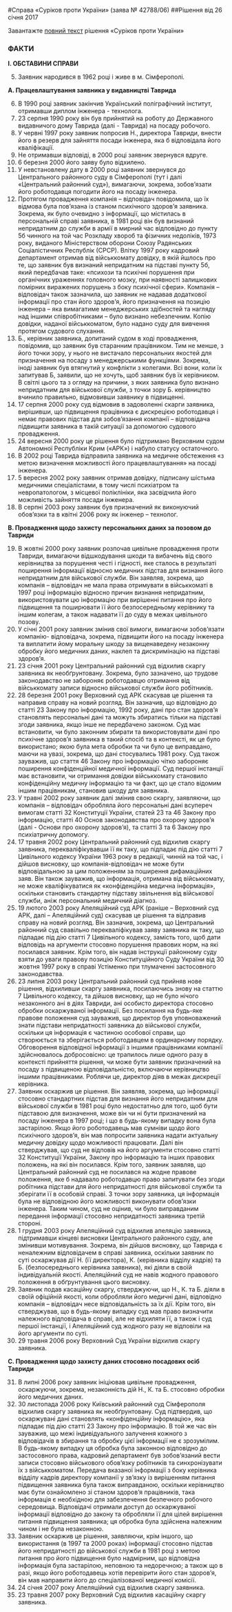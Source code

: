 #Справа «Суріков проти України» (заява № 42788/06)
##Рішення від 26 січня 2017

<div class="eoz-wrap">
	<div class="eoz-text">
		<p style="margin-bottom: 0;">Завантажте <a href="./CASE-OF-SURIKOV-v.-UKRAINE.pdf" target="_blank">повний текст</a> рішення «Суріков проти України»</p>
	</div>
</div>


<h3>ФАКТИ</h3>
<p><b>I. ОБСТАВИНИ СПРАВИ</b></p>
<ol start="5">
<li>Заявник народився в 1962 році і живе в м. Сімферополі.</li>
</ol>
<p><strong>A. Працевлаштування заявника у видавництві Таврида </strong></p>
<ol start="6">
<li>В 1990 році заявник закінчив Український поліграфічний інститут, отримавши диплом інженера - технолога.</li>
<li>23 серпня 1990 року він був прийнятий на роботу до Державного видавничого дому Таврида (далі - Таврида) на посаду робочого.</li>
<li>У червні 1997 року заявник попросив Н., директора Тавриди, внести його в резерв для зайняття посади інженера, яка б відповідала його кваліфікації.</li>
<li>Не отримавши відповіді, в 2000 році заявник звернувся вдруге.</li>
<li>6 березня 2000 його заяву було відхилено.</li>
<li>У невстановлену дату в 2000 році заявник звернувся до Центрального районного суду в Сімферополі (тут і далі &laquo;Центральний районний суд&raquo;), вимагаючи, зокрема, зобов&rsquo;язати його роботодавця погодити його на посаду інженера.</li>
<li>Протягом провадження компанія &ndash; відповідач повідомила, що їх відмова була пов&rsquo;язана із станом психічного здоров&rsquo;я заявника. Зокрема, як було очевидно з інформації, що містилась в персональній справі заявника, в 1981 році він був визнаний непридатним до служби в армії в мирний час відповідно до пункту 5б чинного на той час Розкладу хвороб та фізичних недоліків, 1973 року, виданого Міністерством оборони Союзу Радянських Соціалістичних Республік (СРСР). Влітку 1997 року кадровий департамент отримав від військкомату довідку, в якій йшлось про те, що заявник був визнаний непридатним на підставі пункту 5б, який передбачав таке: &laquo;психози та психічні порушення при органічних ураженнях головного мозку, при наявності залишкових помірних виражених порушень з боку психічної сфери&raquo;. Компанія &ndash; відповідач також зазначила, що заявник не надавав додаткової інформації про стан його здоров&rsquo;я, його призначення на позицію інженера &ndash; яка вимагатиме менеджерських здібностей та нагляду над іншими співробітниками &ndash; було визнано небезпечним. Копію довідки, наданої військкоматом, було надано суду для вивчення протягом судового слухання.</li>
<li>Б., керівник заявника, допитаний судом в ході провадження, повідомив, що заявник був старанним працівником. Тим не менше, з його точки зору, у нього не вистачало персональних якостей для призначення на посаду з менеджерськими функціями. Зокрема, іноді заявник був втягнутий у конфлікти з колегами. Всі вони, коли їх запитував Б, заявили, що не хочуть, щоб заявник був їх керівником. В світлі цього та з огляду на причини, з яких заявника було визнано непридатним для військової служби, з точки зору Б. керівництво вчинило правильно, відмовивши заявнику в підвищенні.</li>
<li>17 серпня 2000 року суд відмовив в задоволенні скарги заявника, вирішивши, що підвищення працівника є дискрецією роботодавця і немає правових підстав для зобов&rsquo;язання компанії &ndash; відповідача підвищити заявника в такій ситуації за допомогою судового провадження.</li>
<li>24 вересня 2000 року це рішення було підтримано Верховним судом Автономної Республіки Крим (&laquo;АРК&raquo;) і набуло статусу остаточного.</li>
<li>В 2002 році Таврида відправила заявника на медичне обстеження &laquo;з метою визначення можливості його працевлаштування&raquo; на посаді інженера.</li>
<li>5 вересня 2002 року заявник отримав довідку, підписану шістьма медичними спеціалістами, в тому числі психіатром та невропатологом, з місцевої поліклініки, яка засвідчила його можливість зайняття посади інженера.</li>
<li>В серпні 2003 року заявник був призначений як виконуючий обов&rsquo;язки та в квітні 2006 року як інженер &ndash; технолог.</li>
</ol>
<p><strong>B. Провадження щодо захисту персональних даних за позовом до Тавриди </strong></p>
<ol start="19">
<li>В жовтні 2000 року заявник розпочав цивільне провадження проти Тавриди, вимагаючи відшкодування шкоди та вибачень від свого керівництва за порушення честі і гідності, яке сталось в результаті поширення інформації відносно медичних підстав для визнання його непридатним для військової служби. Він заявляв, зокрема, що компанія &ndash; відповідач не мала права отримувати в військкоматі в 1997 році інформацію відносно причин визнання непридатним, використовувати цю інформацію при вирішенні питання про його підвищення та поширювати її його безпосередньому керівнику та іншим колегам, а також надавати її до суду в межах цивільного позову.</li>
<li>У січні 2001 року заявник змінив свої вимоги, вимагаючи зобов&rsquo;язати компанію- відповідача, зокрема, підвищити його на посаду інженера та виплатити йому моральну шкоду за вищенаведену незаконну обробку його медичних даних, наклеп та дискримінацію на підставі здоров&rsquo;я.</li>
<li>23 січня 2001 року Центральний районний суд відхилив скаргу заявника як необґрунтовану. Зокрема, було зазначено, що трудове законодавство не забороняє роботодавцю отримання від військкомату записи відносно військової служби його робітників.</li>
<li>28 березня 2001 року Верховний суд АРК скасував це рішення та направив справу на новий розгляд. Він зазначив, що відповідно до статті 23 Закону про інформацію, 1992 року, дані про стан здоров&rsquo;я становлять персональні дані та можуть збиратись тільки на підставі згоди заявника, якщо інше не передбачено законом. Суд має встановити, чи було законним збирати та використовувати дані про психічне здоров&rsquo;я заявника в такий спосіб та в контексті, як це було використано; якою була мета обробки та чи було це виправдано, маючи на увазі, зокрема, що дані стосувались 1981 року. Суд також зауважив, що стаття 46 Закону про інформацію чітко забороняє поширення конфіденційної медичної інформації. Суд першої інстанції має встановити, чи отримання довідки військкомату становило конфіденційну медичну інформацію та чи факт, що це стало відомим іншим працівникам, становив шкоду для заявника.</li>
<li>У травні 2002 року заявник далі змінив свою скаргу, заявляючи, що компанія &ndash; відповідач обробляла його персональні дані всупереч вимогам статті 32 Конституції України, статей 23 та 46 Закону про інформацію, статті 40 Основ законодавства про охорону здоров&rsquo;я (далі - Основи про охорону здоров&rsquo;я), та статті 3 та 6 Закону про психіатричну допомогу.</li>
<li>17 травня 2002 року Центральний районний суд відхилив скаргу заявника, перекваліфікувавши її як таку, що підпадає під дію статті 7 Цивільного кодексу України 1963 року в редакції, чинній на той час, і дійшов висновку, що компанія-відповідач не може бути відповідальною за цим положенням за поширення дифамаційних заяв. Він також зауважив, що інформація, отримана від військкомату, не може кваліфікуватися як &laquo;конфіденційна медична інформація&raquo;, оскільки становить стандартну підставу звільнення від військової служби, аніж персональний медичний діагноз.</li>
<li>19 лютого 2003 року Апеляційний суд АРК (раніше &ndash; Верховний суд АРК, далі &ndash; Апеляційний суд) скасував це рішення та відправив справу на новий розгляд. Він зазначив, зокрема, що Центральний районний суд свавільно перекваліфікував заяву заявника як таку, що підпадає під дію статті 7 Цивільного кодексу, замість того, щоб дати відповідь на аргументи стосовно порушення правових норм, на які посилався заявник. Крім того, він надав інструкції районному суду взяти до уваги правову позицію Конституційного Суду України від 30 жовтня 1997 року в справі Устіменко при тлумаченні застосовного законодавства.</li>
<li>23 липня 2003 року Центральний районний суд прийняв нове рішення, відхиливши скаргу заявника, посилаючись знову на статтю 7 Цивільного кодексу, та дійшов висновку, що не було нічого незаконного ані в діях Тавриди, ані особисто директора стосовно обробки оскаржуваної інформації. Без посилання на будь-яке правове положення суд зауважив, що директор був уповноважений знати підстави непридатності заявника до військової служби, оскільки ця інформація є частиною особової справи, що створюється та зберігається роботодавцем в ординарному порядку. Обговорення відповідної інформації з іншими працівниками компанії здійснювалось добросовісно: це трапилось лише одного разу в контексті прийняття рішення, чи може бути заявник призначений на посаду з підвищеною відповідальністю, включаючи керівництво іншими працівниками. Роблячи це, директор діяв в межах дискреції керівника.</li>
<li>Заявник оскаржив це рішення. Він заявляв, зокрема, що інформації стосовно стандартних підстав для визнання його непридатним для військової служби в 1981 році було недостатньо для того, щоб бути підставою для визначення, може він чи ні бути призначений на посаду інженера в 1997 році; і що в будь-якому випадку вона була застарілою. Якщо його роботодавець мав сумніви щодо його психічного здоров&rsquo;я, він мав попросити заявника надати актуальну медичну довідку щодо можливості працювати. Далі він стверджував, що суд не відповів на його аргументи стосовно статті 32 Конституції України, Закону про інформацію та інших правових положень, на які він посилався. Крім того, заявник заявляв, що Центральний районний суд не посилався на жодне правове положення, яке б надавало роботодавцю право запитувати без згоди робітника підстави для його непридатності для військової служби та зберігати її в особовій справі. З точки зору заявника, ця інформація була не відповідною його можливості виконувати обов&rsquo;язки інженера. Таким чином, суд не оцінив, чи було виправданим передання інформації стосовно непридатності заявника третій стороні.</li>
<li>1 грудня 2003 року Апеляційний суд відхилив апеляцію заявника, підтримавши кінцеві висновки Центрального районного суду, але змінивши мотивування. Зокрема, він дійшов висновку, що Таврида є неналежним відповідачем в справі заявника, оскільки заявник по суті оскаржував дії Н. (її директора), К. (керівника відділу кадрів) та Б. (безпосереднього керівника заявника), які діяли в своїй індивідуальній якості. Апеляційний суд не навів жодного правового положення в обґрунтування цього висновку.</li>
<li>Заявник подав касаційну скаргу, стверджуючи, що Н., К. та Б. діяли в своїй офіційній якості, коли обробляли його медичні дані, відповідно компанія &ndash; відповідач несе відповідальність за їх дії. Крім того, він стверджував, що в будь-якому випадку суд мав право визначити належного відповідача в справі, але не відхиляти її, а також і суд першої інстанції, і Апеляційний суд жодного разу не відповіли на його аргументи по суті.</li>
<li>29 травня 2006 року Верховний Суд України відхилив скаргу заявника.</li>
</ol>
<p><strong>C. Провадження щодо захисту даних стосовно посадових осіб Тавриди</strong></p>
<ol start="31">
<li>В липні 2006 року заявник ініціював цивільне провадження, оскаржуючи, зокрема, незаконність дій Н., К. та Б. стосовно обробки його медичних даних.</li>
<li>30 листопада 2006 року Київський районний суд Сімферополя відхилив скаргу заявника як необґрунтовану. Суд підтвердив, що оскаржувані дані становлять &laquo;конфіденційну інформацію&raquo;, яка підпадає під дію статті 23 Закону про інформацію. В той же час він зауважив, що межі індивідуального залучення кожного з відповідачів в збирання та обробку цієї інформації не є зрозумілим. В будь-якому випадку ця обробка була законною відповідно до застосовного права, кадровий департамент був зобов&rsquo;язаний вести записи стосовно військового обов&rsquo;язку робітників та синхронізувати їх з військкоматом. Передача вказаної інформації з боку керівника відділу кадрів директору компанії у зв&rsquo;язку із вирішенням питання підвищення заявника була також виправданою, оскільки керівництво має бути ознайомлено зі станом здоров&rsquo;я працівників, така інформація є необхідною для забезпечення безпечного робочого середовища. Відповідачі отримали доступ до оскаржуваної інформації відповідно до закону та обробляли її для цілей вирішення питання підвищення заявника; ця обробка була здійснена належним чином і не була незаконною.</li>
<li>Заявник оскаржив це рішення, заявляючи, крім іншого, що використання (в 1997 та 2000 роках) інформації стосовно підстав його непридатності до військової служби в 1981 році з метою питання про його підвищення було надмірним, що відповідна інформація була застарілою, неповною та недоречною; а також що в разі, якщо його роботодавець хотів перевірити його стан здоров&rsquo;я, він мав направити його до спеціалізованої медичної комісії.</li>
<li>24 січня 2007 року Апеляційний суд відхилив скаргу заявника.</li>
<li>23 травня 2007 року Верховний Суд відхилив касаційну скаргу заявника.</li>
</ol>